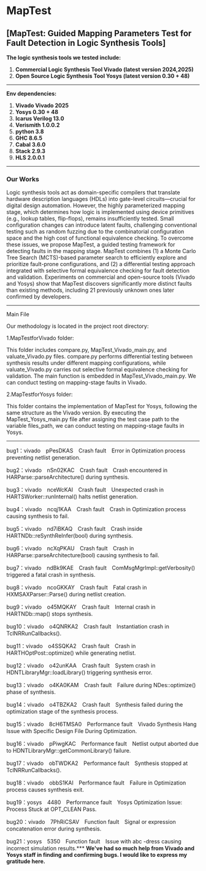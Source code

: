 # MapTest
## [MapTest: Guided Mapping Parameters Test for Fault Detection in Logic Synthesis Tools]
**The logic synthesis tools we tested include:**
1. **Commercial Logic Synthesis Tool Vivado (latest version 2024,2025)**
2. **Open Source Logic Synthesis Tool Yosys (latest version 0.30 + 48)**
***

**Env dependencies:**
1. **Vivado Vivado 2025**
2. **Yosys 0.30 + 48**
3. **Icarus Verilog 13.0**
4. **Verismith 1.0.0.2**
5. **python 3.8**
6. **GHC 8.6.5**
7. **Cabal 3.6.0**
8. **Stack 2.9.3**
9. **HLS 2.0.0.1**
***

### Our Works
Logic synthesis tools act as domain-specific compilers that translate hardware description languages (HDLs) into gate-level circuits—crucial for digital design automation. However, the highly parameterized mapping stage, which determines how logic is implemented using device primitives (e.g., lookup tables, flip-flops), remains insufficiently tested. Small configuration changes can introduce latent faults, challenging conventional testing such as random fuzzing due to the combinatorial configuration space and the high cost of functional equivalence checking.
To overcome these issues, we propose MapTest, a guided testing framework for detecting faults in the mapping stage. MapTest combines (1) a Monte Carlo Tree Search (MCTS)-based parameter search to efficiently explore and prioritize fault-prone configurations, and (2) a differential testing approach integrated with selective formal equivalence checking for fault detection and validation. Experiments on commercial and open-source tools (Vivado and Yosys) show that MapTest discovers significantly more distinct faults than existing methods, including 21 previously unknown ones later confirmed by developers. 

***
Main File

Our methodology is located in the project root directory:

1.MapTestforVivado folder:

This folder includes compare.py, MapTest_Vivado_main.py, and valuate_Vivado.py files.
compare.py performs differential testing between synthesis results under different mapping configurations, while valuate_Vivado.py carries out selective formal equivalence checking for validation.
The main function is embedded in MapTest_Vivado_main.py. We can conduct testing on mapping-stage faults in Vivado.

2.MapTestforYosys folder:

This folder contains the implementation of MapTest for Yosys, following the same structure as the Vivado version.
By executing the MapTest_Yosys_main.py file after assigning the test case path to the variable files_path, we can conduct testing on mapping-stage faults in Yosys.
***

bug1：vivado pPesDKAS Crash fault Error in Optimization process preventing netlist generation.

bug2：vivado nSn02KAC Crash fault Crash encountered in HARParse::parseArchitecture() during synthesis.

bug3：vivado nceWcKAI Crash fault Unexpected crash in HARTSWorker::runInternal() halts netlist generation.

bug4：vivado ncqj1KAA Crash fault Crash in Optimization process causing synthesis to fail.

bug5：vivado nd7iBKAQ Crash fault Crash inside HARTNDb::reSynthReInfer(bool) during synthesis.

bug6：vivado ncXqPKAU Crash fault Crash in HARParse::parseArchitecture(bool) causing synthesis to fail.

bug7：vivado ndBk9KAE Crash fault ComMsgMgrImpl::getVerbosity() triggered a fatal crash in synthesis.

bug8：vivado ncoGKKAY Crash fault Fatal crash in HXMSAXParser::Parse() during netlist creation.

bug9：vivado o45MQKAY Crash fault Internal crash in HARTNDb::map() stops synthesis.

bug10：vivado o4QNRKA2 Crash fault Instantiation crash in TclNRRunCallbacks().

bug11：vivado o4SSQKA2 Crash fault Crash in HARTHOptPost::optimize() while generating netlist.

bug12：vivado o42unKAA Crash fault System crash in HDNTLibraryMgr::loadLibrary() triggering synthesis error.

bug13：vivado o4KA0KAM Crash fault Failure during NDes::optimize() phase of synthesis.

bug14：vivado o4TBZKA2 Crash fault Synthesis failed during the optimization stage of the synthesis process.

bug15：vivado 8cH6TMSA0 Performance fault Vivado Synthesis Hang Issue with Specific Design File During Optimization.

bug16：vivado pPiwgKAC Performance fault Netlist output aborted due to HDNTLibraryMgr::getCommonLibrary() failure.

bug17：vivado obTWDKA2 Performance fault Synthesis stopped at TclNRRunCallbacks().

bug18：vivado obbS1KAI Performance fault Failure in Optimization process causes synthesis exit.

bug19：yosys 4480 Performance fault Yosys Optimization Issue: Process Stuck at OPT_CLEAN Pass.

bug20：vivado 7PhRiCSAV Function fault Signal or expression concatenation error during synthesis.

bug21：yosys 5350 Function fault Issue with abc -dress causing incorrect simulation results.***
**We've had so much help from Vivado and Yosys staff in finding and confirming bugs. I would like to express my gratitude here.**


